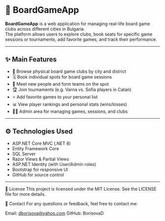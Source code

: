 # 🎲 BoardGameApp

**BoardGameApp** is a web application for managing real-life board game clubs across different cities in Bulgaria.  
The platform allows users to explore clubs, book seats for specific game sessions or tournaments, add favorite games, and track their performance.

---

## ✨ Main Features

- 📍 Browse physical board game clubs by city and district
- 🗓 Book individual spots for board game sessions
- 🤝 Meet new people and form teams on the spot
- 🏆 Join tournaments (e.g. Varna vs. Sofia players in Catan)
- ⭐ Add favorite games to your personal list
- 📊 View player rankings and personal stats (wins/losses)
- 🧑‍💻 Admin area for managing games, sessions, and clubs

---

## ⚙️ Technologies Used

- ASP.NET Core MVC (.NET 8)
- Entity Framework Core
- SQL Server
- Razor Views & Partial Views
- ASP.NET Identity (with User/Admin roles)
- Bootstrap for responsive UI
- GitHub for source control

---

📄 License
This project is licensed under the MIT License.
See the LICENSE file for more details.

💬 Contact
For any questions or feedback, feel free to contact me:

Email: dborisova@yahoo.com
GitHub: BorisovaD
